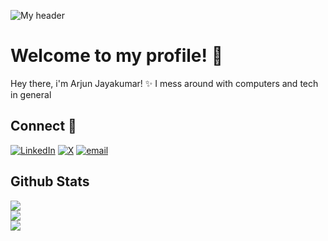 ![My header](https://github.com/definitelyarjun/Definitelyarjun/assets/119649647/7271fa87-dd9b-4f3d-8d4d-96b75082cee8)
# **Welcome to my profile! 👋**

Hey there, i'm Arjun Jayakumar! ✨ I mess around with computers and tech in general


## Connect 🤝
[![LinkedIn](https://img.shields.io/badge/LinkedIn-%230077B5.svg?logo=linkedin&logoColor=white)](https://linkedin.com/in/definitelyarjun) [![X](https://img.shields.io/badge/X-black.svg?logo=X&logoColor=white)](https://x.com/definitelyarjun) [![email](https://img.shields.io/badge/Email-D14836?logo=gmail&logoColor=white)](mailto:arjun.jayan@gmail.com) 

## Github Stats
![](https://github-readme-stats.vercel.app/api?username=definitelyarjun&theme=onedark&hide_border=true&include_all_commits=true&count_private=false)<br/>
![](https://nirzak-streak-stats.vercel.app/?user=definitelyarjun&theme=onedark&hide_border=true)<br/>
![](https://github-readme-stats.vercel.app/api/top-langs/?username=definitelyarjun&theme=onedark&hide_border=true&include_all_commits=true&count_private=false&layout=compact)
